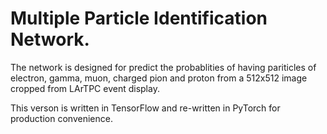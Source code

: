 # Multiple Particle Identification Network.
The network is designed for predict the probablities of having pariticles of electron, gamma, muon, 
charged pion and proton from a 512x512 image cropped from LArTPC event display.

This verson is written in TensorFlow and re-written in PyTorch for production convenience.

